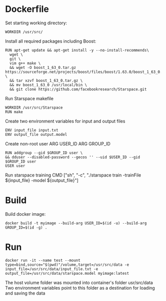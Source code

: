 
# Dockerfile

Set starting working directory:

    WORKDIR /usr/src/


Install all required packages including Boost:

    RUN apt-get update && apt-get install -y --no-install-recommends\
      wget \
      git \ 
      vim g++ make \
      && wget -O boost_1_63_0.tar.gz https://sourceforge.net/projects/boost/files/boost/1.63.0/boost_1_63_0.tar.gz/download \
      && tar xzvf boost_1_63_0.tar.gz \
      && mv boost_1_63_0 /usr/local/bin \
      && git clone https://github.com/facebookresearch/Starspace.git

Run Starspace makefile

    WORKDIR /usr/src/Starspace
    RUN make

Create two environment variables for input and output files

    ENV input_file input.txt
    ENV output_file output.model 

Create non-root user
    ARG USER_ID	
    ARG GROUP_ID

    RUN addgroup --gid $GROUP_ID user \
    && dduser --disabled-password --gecos '' --uid $USER_ID --gid $GROUP_ID user
    USER user 

Run starspace training
    CMD ["sh", "-c", "./starspace train -trainFile ${input_file} -model ${output_file}"]

# Build

Build docker image:

    docker build -t myimage --build-arg USER_ID=$(id -u) --build-arg GROUP_ID=$(id -g) .

# Run 
	docker run -it --name test --mount type=bind,source="$(pwd)"/volume,target=/usr/src/data -e input_file=/usr/src/data/input_file.txt -e output_file=/usr/src/data/starspace.model myimage:latest

The host volume folder was mounted into container's folder usr/src/data
Two environment variables point to this folder as a destination for loading and saving the data

